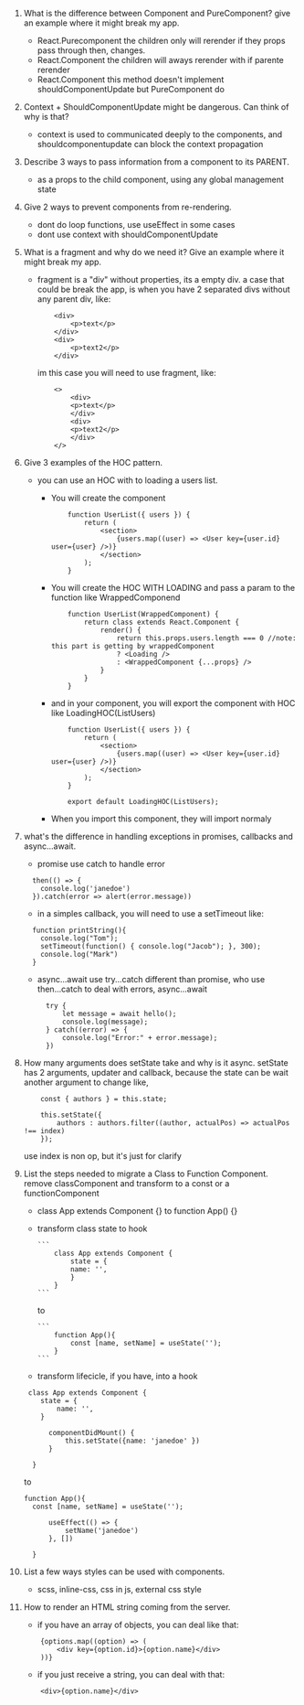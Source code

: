 1.  What is the difference between Component and PureComponent? give an example where it might break my app.

    - React.Purecomponent the children only will rerender if they props pass through then, changes.
    - React.Component the children will aways rerender with if parente rerender
    - React.Component this method doesn't implement shouldComponentUpdate but PureComponent do

2.  Context + ShouldComponentUpdate might be dangerous. Can think of why is that?

    - context is used to communicated deeply to the components, and shouldcomponentupdate can block the context propagation

3.  Describe 3 ways to pass information from a component to its PARENT.

    - as a props to the child component, using any global management state

4.  Give 2 ways to prevent components from re-rendering.

    - dont do loop functions, use useEffect in some cases
    - dont use context with shouldComponentUpdate

5.  What is a fragment and why do we need it? Give an example where it might break my app.

    - fragment is a "div" without properties, its a empty div.
      a case that could be break the app, is when you have 2 separated divs without any parent div, like:

      ```
          <div>
              <p>text</p>
          </div>
          <div>
              <p>text2</p>
          </div>
      ```

      im this case you will need to use fragment, like:

      ```
          <>
              <div>
              <p>text</p>
              </div>
              <div>
              <p>text2</p>
              </div>
          </>
      ```

6.  Give 3 examples of the HOC pattern.

    - you can use an HOC with to loading a users list.

      - You will create the component

        ```
            function UserList({ users }) {
                return (
                    <section>
                        {users.map((user) => <User key={user.id} user={user} />)}
                    </section>
                );
            }
        ```

      - You will create the HOC WITH LOADING and pass a param to the function like WrappedComponend

        ```
            function UserList(WrappedComponent) {
                return class extends React.Component {
                    render() {
                        return this.props.users.length === 0 //note: this part is getting by wrappedComponent
                        ? <Loading />
                        : <WrappedComponent {...props} />
                    }
                }
            }
        ```

      - and in your component, you will export the component with HOC like LoadingHOC(ListUsers)

        ```
            function UserList({ users }) {
                return (
                    <section>
                        {users.map((user) => <User key={user.id} user={user} />)}
                    </section>
                );
            }

            export default LoadingHOC(ListUsers);
        ```

      - When you import this component, they will import normaly

7.  what's the difference in handling exceptions in promises, callbacks and async...await.

    - promise use catch to handle error

    ```
      then(() => {
        console.log('janedoe')
      }).catch(error => alert(error.message))
    ```

    - in a simples callback, you will need to use a setTimeout like:

    ```
      function printString(){
        console.log("Tom");
        setTimeout(function() { console.log("Jacob"); }, 300);
        console.log("Mark")
      }
    ```

    - async...await use try...catch different than promise, who use then...catch
      to deal with errors, async...await
      ```
        try {
            let message = await hello();
            console.log(message);
        } catch((error) => {
            console.log("Error:" + error.message);
        })
      ```

8.  How many arguments does setState take and why is it async.
    setState has 2 arguments, updater and callback, because the state can be wait another argument to change like,

    ```
        const { authors } = this.state;

        this.setState({
            authors : authors.filter((author, actualPos) => actualPos !== index)
        });
    ```

    use index is non op, but it's just for clarify

9.  List the steps needed to migrate a Class to Function Component.
    remove classComponent and transform to a const or a functionComponent

    - class App extends Component {} to function App() {}

    - transform class state to hook

          ```
              class App extends Component {
                  state = {
                  name: '',
                  }
              }
          ```

      to

          ```
              function App(){
                  const [name, setName] = useState('');
              }
          ```

    - transform lifecicle, if you have, into a hook

    ```
     class App extends Component {
        state = {
            name: '',
        }

          componentDidMount() {
              this.setState({name: 'janedoe' })
          }

      }
    ```

    to

    ```
    function App(){
      const [name, setName] = useState('');

          useEffect(() => {
              setName('janedoe')
          }, [])

      }
    ```

10. List a few ways styles can be used with components.

    - scss, inline-css, css in js, external css style

11. How to render an HTML string coming from the server.

    - if you have an array of objects, you can deal like that:

    ```
        {options.map((option) => (
            <div key={option.id}>{option.name}</div>
        ))}
    ```

    - if you just receive a string, you can deal with that:

    ```
        <div>{option.name}</div>
    ```
